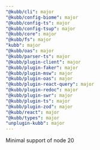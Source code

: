 ```yaml
---
"@kubb/cli": major
"@kubb/config-biome": major
"@kubb/config-ts": major
"@kubb/config-tsup": major
"@kubb/core": major
"@kubb/fs": major
"kubb": major
"@kubb/oas": major
"@kubb/parser-ts": major
"@kubb/plugin-client": major
"@kubb/plugin-faker": major
"@kubb/plugin-msw": major
"@kubb/plugin-oas": major
"@kubb/plugin-react-query": major
"@kubb/plugin-redoc": major
"@kubb/plugin-swr": major
"@kubb/plugin-ts": major
"@kubb/plugin-zod": major
"@kubb/react": major
"@kubb/types": major
"unplugin-kubb": major
---
```


Minimal support of node 20
